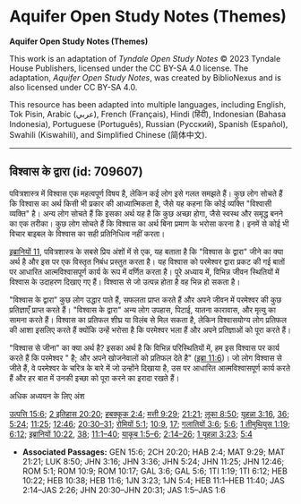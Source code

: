 # Aquifer Open Study Notes (Themes)

**Aquifer Open Study Notes (Themes)**

This work is an adaptation of *Tyndale Open Study Notes* © 2023 Tyndale House Publishers, licensed under the CC BY\-SA 4\.0 license. The adaptation, *Aquifer Open Study Notes*, was created by BiblioNexus and is also licensed under CC BY\-SA 4\.0\.

This resource has been adapted into multiple languages, including English, Tok Pisin, Arabic (عربي), French (Français), Hindi (हिंदी), Indonesian (Bahasa Indonesia), Portuguese (Português), Russian (Русский), Spanish (Español), Swahili (Kiswahili), and Simplified Chinese (简体中文).



--------------------------------

## विश्वास के द्वारा (id: 709607)

पवित्रशास्त्र में विश्वास एक महत्वपूर्ण विषय है, लेकिन कई लोग इसे गलत समझते हैं। कुछ लोग सोचते हैं कि विश्वास का अर्थ किसी भी प्रकार की आध्यात्मिकता है, जैसे यह कहना कि कोई व्यक्ति "विश्वासी व्यक्ति" है। अन्य लोग सोचते हैं कि इसका अर्थ यह है कि कुछ अच्छा होगा, जैसे स्वस्थ और समृद्ध बनने का एक तरीका। कुछ लोग सोचते हैं कि विश्वास का अर्थ बिना प्रमाण के भरोसा करना है। इनमें से कोई भी विचार बाइबल के विश्वास का सही प्रतिनिधित्व नहीं करता।

[इब्रानियों 11](https://ref.ly/Heb11:1-Heb11:40), पवित्रशास्त्र के सबसे प्रिय अंशों में से एक, यह बताता है कि "विश्वास के द्वारा" जीने का क्या अर्थ है और इस पर एक विस्तृत निबंध प्रस्तुत करता है। यह विश्वास को परमेश्वर द्वारा प्रकट की गई बातों पर आधारित आत्मविश्वासपूर्ण कार्य के रूप में वर्णित करता है। पूरे अध्याय में, विभिन्न जीवन स्थितियों में विश्वास के उदाहरण दिखाए गए हैं। विश्वास से जो उत्पन्न होता है वह भिन्न हो सकता है।

"विश्वास के द्वारा" कुछ लोग उद्धार पाते हैं, सफलता प्राप्त करते हैं और अपने जीवन में परमेश्वर की कुछ प्रतिज्ञाएँ प्राप्त करते हैं। "विश्वास के द्वारा" अन्य लोग उपहास, पिटाई, यातना कारावास, और मृत्यु का सामना करते हैं। विश्वास का प्रतिफल शीघ्र या विलंब से मिल सकता है, लेकिन विश्वासयोग्य लोग प्रतिफल की आशा इसलिए करते हैं क्योंकि उन्हें भरोसा है कि परमेश्‍वर भला हैं और अपने प्रतिज्ञाओं को पूरा करते हैं।

"विश्वास से जीना" का क्या अर्थ है? इसका अर्थ है कि विभिन्न परिस्थितियों में, हम इस विश्वास पर कार्य करते हैं कि परमेश्वर " है; और अपने खोजनेवालों को प्रतिफल देते है" ([इब्रा 11:6](https://ref.ly/Heb11:6))। जो लोग विश्वास से जीते हैं, वे परमेश्वर के चरित्र के बारे में जो उन्होंने दिखाया है, उस पर आधारित आत्मविश्वासपूर्ण कार्य करते हैं और हर बात में उनकी इच्छा को पूरा करने का इरादा रखते हैं।

अधिक अध्ययन के लिए अंश 

[उत्पत्ति 15:6](https://ref.ly/Gen15:6); [2 इतिहास 20:20](https://ref.ly/2Chr20:20); [हबक्कूक 2:4](https://ref.ly/Hab2:4); [मत्ती 9:29](https://ref.ly/Matt9:29); [21:21](https://ref.ly/Matt21:21); [लूका 8:50](https://ref.ly/Luke8:50); [यूहन्ना 3:16](https://ref.ly/John3:16), [36](https://ref.ly/John3:36); [5:24](https://ref.ly/John5:24); [11:25](https://ref.ly/John11:25); [12:46](https://ref.ly/John12:46); [20:30–31](https://ref.ly/John20:30-John20:31); [रोमियों 5:1](https://ref.ly/Rom5:1); [10:9](https://ref.ly/Rom10:9), [17](https://ref.ly/Rom10:17); [गलातियों 3:6](https://ref.ly/Gal3:6); [5:6](https://ref.ly/Gal5:6); [1 तीमुथियुस 1:19](https://ref.ly/1Tim1:19); [6:12](https://ref.ly/1Tim6:12); [इब्रानियों 10:22](https://ref.ly/Heb10:22), [38](https://ref.ly/Heb10:38); [11:1–40](https://ref.ly/Heb11:1-Heb11:40); [याकूब 1:5–6](https://ref.ly/Jas1:5-Jas1:6); [2:14–26](https://ref.ly/Jas2:14-Jas2:26); [1 यूहन्ना 3:23](https://ref.ly/1John3:23); [5:4](https://ref.ly/1John5:4)

* **Associated Passages:** GEN 15:6; 2CH 20:20; HAB 2:4; MAT 9:29; MAT 21:21; LUK 8:50; JHN 3:16; JHN 3:36; JHN 5:24; JHN 11:25; JHN 12:46; ROM 5:1; ROM 10:9; ROM 10:17; GAL 3:6; GAL 5:6; 1TI 1:19; 1TI 6:12; HEB 10:22; HEB 10:38; HEB 11:6; 1JN 3:23; 1JN 5:4; HEB 11:1–HEB 11:40; JAS 2:14–JAS 2:26; JHN 20:30–JHN 20:31; JAS 1:5–JAS 1:6

